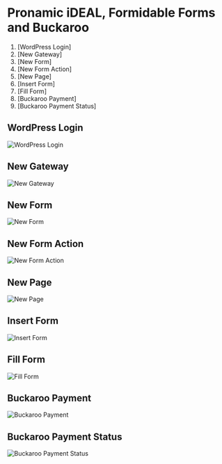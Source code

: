 # Pronamic iDEAL, Formidable Forms and Buckaroo

1.	[WordPress Login]
2.	[New Gateway]
3.	[New Form]
4.	[New Form Action]
5.	[New Page]
6.	[Insert Form]
7.	[Fill Form]
8.	[Buckaroo Payment]
9.	[Buckaroo Payment Status]

## WordPress Login

![WordPress Login](01-login.png)

## New Gateway

![New Gateway](02-new-gateway.png)

## New Form

![New Form](03-new-form.png)

## New Form Action

![New Form Action](04-new-form-action.png)

## New Page

![New Page](05-new-page.png)

## Insert Form

![Insert Form](06-insert-form.png)

## Fill Form

![Fill Form](09-view-form.png)

## Buckaroo Payment

![Buckaroo Payment](10-buckaroo-payment.png)

## Buckaroo Payment Status

![Buckaroo Payment Status](11-buckaroo-payment-status.png)
